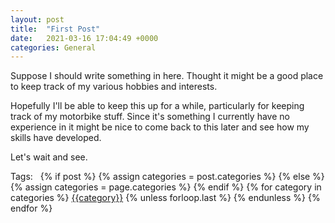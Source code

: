 ```yaml
---
layout: post
title:  "First Post"
date:   2021-03-16 17:04:49 +0000
categories: General
---
```


Suppose I should write something in here. Thought it might be a good place to keep track of my
various hobbies and interests. 

Hopefully I'll be able to keep this up for a while, particularly for keeping track of my motorbike
stuff. Since it's something I currently have no experience in it might be nice to come back to
this later and see how my skills have developed. 

Let's wait and see. 


<div class="post-categories">
  Tags: &nbsp; 
  {% if post %}
    {% assign categories = post.categories %}
  {% else %}
    {% assign categories = page.categories %}
  {% endif %}
  {% for category in categories %}
  <a href="{{site.baseurl}}/categories/#{{category|slugize}}">{{category}}</a>
  {% unless forloop.last %}&nbsp;{% endunless %}
  {% endfor %}
</div>